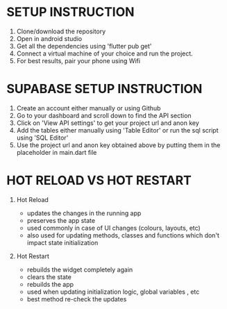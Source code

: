 # SETUP INSTRUCTION
1) Clone/download the repository
2) Open in android studio
3) Get all the dependencies using 'flutter pub get'
4) Connect a virtual machine of your choice and run the project. 
5) For best results, pair your phone using Wifi

# SUPABASE SETUP INSTRUCTION
1) Create an account either manually or using Github
2) Go to your dashboard and scroll down to find the API section
3) Click on 'View API settings' to get your project url and anon key
4) Add the tables either manually using 'Table Editor' or run the sql script using 'SQL Editor'
5) Use the project url and anon key obtained above by putting them in the placeholder in main.dart file

# HOT RELOAD VS HOT RESTART
1) Hot Reload
    - updates the changes in the running app
    - preserves the app state
    - used commonly in case of UI changes (colours, layouts, etc)
    - also used for updating methods, classes and functions which don't impact state initialization

2) Hot Restart
    - rebuilds the widget completely again
    - clears the state 
    - rebuilds the app
    - used when updating initialization logic, global variables , etc
    - best method re-check the updates
